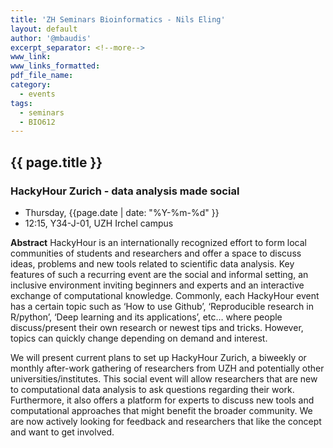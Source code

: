 ```yaml
---
title: 'ZH Seminars Bioinformatics - Nils Eling'
layout: default
author: '@mbaudis'
excerpt_separator: <!--more-->
www_link:
www_links_formatted:
pdf_file_name:
category:
  - events
tags:
  - seminars
  - BIO612
---
```


## {{ page.title }}
### HackyHour Zurich - data analysis made social

* Thursday, {{page.date | date: "%Y-%m-%d" }}
* 12:15, Y34-J-01, UZH Irchel campus

<!--more-->

__Abstract__ HackyHour is an internationally recognized effort to form local communities of students and researchers and offer a space to discuss ideas, problems and new tools related to scientific data analysis. Key features of such a recurring event are the social and informal setting, an inclusive environment inviting beginners and experts and an interactive exchange of computational knowledge. Commonly, each HackyHour event has a certain topic such as ‘How to use Github’, ‘Reproducible research in R/python’, ‘Deep learning and its applications’, etc… where people discuss/present their own research or newest tips and tricks. However, topics can quickly change depending on demand and interest.

We will present current plans to set up HackyHour Zurich, a biweekly or monthly after-work gathering of researchers from UZH and potentially other universities/institutes. This social event will allow researchers that are new to computational data analysis to ask questions regarding their work. Furthermore, it also offers a platform for experts to discuss new tools and computational approaches that might benefit the broader community. We are now actively looking for feedback and researchers that like the concept and want to get involved.
